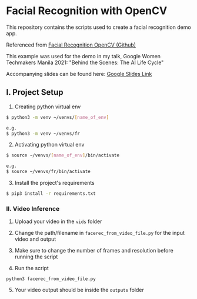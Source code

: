 # Facial Recognition with OpenCV
This repository contains the scripts used to create a facial recognition demo app.

Referenced from [Facial Recognition OpenCV (Github)](https://github.com/ageitgey/face_recognition)

This example was used for the demo in my talk, Google Women Techmakers Manila 2021:  "Behind the Scenes: The AI Life Cycle"

Accompanying slides can be found here: [Google Slides Link](https://drive.google.com/drive/folders/1eOMa453oEpT-ee883zlriBrHvsiRK5HI?usp=sharing)

## I. Project Setup

1. Creating python virtual env

```bash
$ python3 -m venv ~/venvs/[name_of_env]

e.g.
$ python3 -m venv ~/venvs/fr
```
2. Activating python virtual env

```bash
$ source ~/venvs/[name_of_env]/bin/activate

e.g.
$ source ~/venvs/fr/bin/activate
```

3. Install the project's requirements

```bash
$ pip3 install -r requirements.txt
```


### II. Video Inference

1. Upload your video in the `vids` folder

2. Change the path/filename in `facerec_from_video_file.py` for the input video and output

3. Make sure to change the number of frames and resolution before running the script

4. Run the script

```
python3 facerec_from_video_file.py
```

5. Your video output should be inside the `outputs` folder
